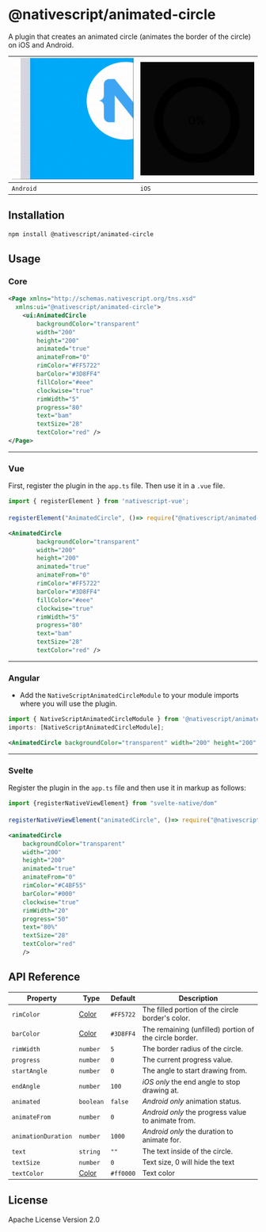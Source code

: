 # @nativescript/animated-circle

A plugin that creates an animated circle (animates the border of the circle) on iOS and Android.

| ![Android animated circle demo video](/packages/animated-circle/images/animated-circle-android.gif) | ![iOS animated circle demo video](/packages/animated-circle/images/animated-circle-ios.gif)
|:---------|:--------
| `Android` | `iOS`
## Installation

```cli
npm install @nativescript/animated-circle
```

## Usage

### Core
```xml
<Page xmlns="http://schemas.nativescript.org/tns.xsd"
  xmlns:ui="@nativescript/animated-circle">
    <ui:AnimatedCircle
        backgroundColor="transparent"
        width="200"
        height="200"
        animated="true"
        animateFrom="0"
        rimColor="#FF5722"
        barColor="#3D8FF4"
        fillColor="#eee"
        clockwise="true"
        rimWidth="5"
        progress="80"
        text="bam"
        textSize="28"
        textColor="red" />
</Page>
```
---
### Vue

First, register the plugin in the `app.ts` file. Then use it in a `.vue` file.
```ts
import { registerElement } from 'nativescript-vue';

registerElement("AnimatedCircle", ()=> require("@nativescript/animated-circle").AnimatedCircle)
```
```xml
<AnimatedCircle
        backgroundColor="transparent"
        width="200"
        height="200"
        animated="true"
        animateFrom="0"
        rimColor="#FF5722"
        barColor="#3D8FF4"
        fillColor="#eee"
        clockwise="true"
        rimWidth="5"
        progress="80"
        text="bam"
        textSize="28"
        textColor="red" />
```
---
### Angular

- Add the `NativeScriptAnimatedCircleModule` to your module imports where you will use the plugin.

```typescript
import { NativeScriptAnimatedCircleModule } from '@nativescript/animated-circle/angular';
imports: [NativeScriptAnimatedCircleModule];
```

```xml
<AnimatedCircle backgroundColor="transparent" width="200" height="200" animated="true" animateFrom="0" rimColor="#fff000" barColor="#ff4081" rimWidth="25" progress="{{ circleProgress }}" text="" textSize="22" textColor="#336699"></AnimatedCircle>
```
---
### Svelte
Register the plugin in the `app.ts` file and then use it in markup as follows:

```ts
import {registerNativeViewElement} from "svelte-native/dom"

registerNativeViewElement("animatedCircle", ()=> require("@nativescript/animated-circle").AnimatedCircle)
```
```xml
<animatedCircle 
    backgroundColor="transparent"
    width="200"
    height="200"
    animated="true"
    animateFrom="0"
    rimColor="#C4BF55"
    barColor="#000"
    clockwise="true"
    rimWidth="20"
    progress="50"
    text="80%"
    textSize="28"
    textColor="red"
    />
```

## API Reference


| Property          | Type | Default | Description                                            |
| ----------------- |------| ------- | ------------------------------------------------------ |
| `rimColor`          | [Color](https://blog.nativescript.org/guide/core/color)| `#FF5722` | The filled portion of the circle border's color.       |
| `barColor`          |[Color](https://blog.nativescript.org/guide/core/color)| `#3D8FF4` | The remaining (unfilled) portion of the circle border. |
| `rimWidth`          | `number` |`5`       | The border radius of the circle.                       |
| `progress`          | `number` |`0 `      | The current progress value.                            |
| `startAngle`        | `number` |`0`       | The angle to start drawing from.                       |
| `endAngle`          | `number` |`100`     | _iOS only_ the end angle to stop drawing at.           |
| `animated`          | `boolean` |`false`   | _Android only_ animation status.                       |
| `animateFrom`       | `number` |`0`       | _Android only_ the progress value to animate from.     |
| `animationDuration` | `number` |`1000`    | _Android only_ the duration to animate for.            |
| `text`              | `string` |`""`      | The text inside of the circle.                         |
| `textSize `         | `number` |`0`       | Text size, 0 will hide the text                        |
| `textColor`         | [Color](https://blog.nativescript.org/guide/core/color) |`#ff0000` | Text color                                             |

## License

Apache License Version 2.0